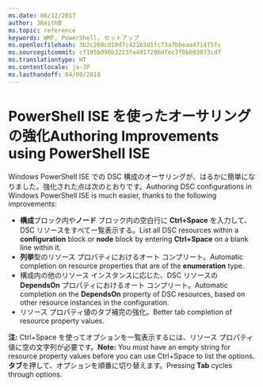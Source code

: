 ```yaml
---
ms.date: 06/12/2017
author: JKeithB
ms.topic: reference
keywords: WMF, PowerShell, セットアップ
ms.openlocfilehash: 3b2c268cd10d7c421b3d1fc73a7bbeaa4714f5fc
ms.sourcegitcommit: cf195b090b3223fa4917206dfec7f0b603873cdf
ms.translationtype: HT
ms.contentlocale: ja-JP
ms.lasthandoff: 04/09/2018
---
```

# <a name="authoring-improvements-using-powershell-ise"></a><span data-ttu-id="f4e84-102">PowerShell ISE を使ったオーサリングの強化</span><span class="sxs-lookup"><span data-stu-id="f4e84-102">Authoring Improvements using PowerShell ISE</span></span>

<span data-ttu-id="f4e84-103">Windows PowerShell ISE での DSC 構成のオーサリングが、はるかに簡単になりました。強化された点は次のとおりです。</span><span class="sxs-lookup"><span data-stu-id="f4e84-103">Authoring DSC configurations in Windows PowerShell ISE is much easier, thanks to the following improvements:</span></span>

- <span data-ttu-id="f4e84-104">**構成**ブロック内や**ノード** ブロック内の空白行に **Ctrl+Space** を入力して、DSC リソースをすべて一覧表示する。</span><span class="sxs-lookup"><span data-stu-id="f4e84-104">List all DSC resources within a **configuration** block or **node** block by entering **Ctrl+Space** on a blank line within it.</span></span>
- <span data-ttu-id="f4e84-105">**列挙**型のリソース プロパティにおけるオート コンプリート。</span><span class="sxs-lookup"><span data-stu-id="f4e84-105">Automatic completion on resource properties that are of the **enumeration** type.</span></span>
- <span data-ttu-id="f4e84-106">構成内の他のリソース インスタンスに応じた、DSC リソースの **DependsOn** プロパティにおけるオート コンプリート。</span><span class="sxs-lookup"><span data-stu-id="f4e84-106">Automatic completion on the **DependsOn** property of DSC resources, based on other resource instances in the configuration.</span></span>
- <span data-ttu-id="f4e84-107">リソース プロパティ値のタブ補完の強化。</span><span class="sxs-lookup"><span data-stu-id="f4e84-107">Better tab completion of resource property values.</span></span>

<span data-ttu-id="f4e84-108">**注:** Ctrl+Space を使ってオプションを一覧表示するには、リソース プロパティ値に空の文字列が必要です。</span><span class="sxs-lookup"><span data-stu-id="f4e84-108">**Note:** You must have an empty string for resource property values before you can use Ctrl+Space to list the options.</span></span> <span data-ttu-id="f4e84-109">**タブ**を押して、オプションを順番に切り替えます。</span><span class="sxs-lookup"><span data-stu-id="f4e84-109">Pressing **Tab** cycles through options.</span></span>